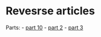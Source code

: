 # Revesrse articles

Parts:
	- [part 10](./10_rev_article)
	- [part 2](./2_rev_article)
	- [part 3](./3_rev_article)



